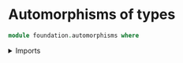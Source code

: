 # Automorphisms of types

```agda
module foundation.automorphisms where
```

<details><summary>Imports</summary>

```agda
open import foundation-core.automorphisms public
```

</details>
